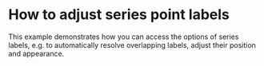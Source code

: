 # How to adjust series point labels


<p>This example demonstrates how you can access the options of series labels, e.g. to automatically resolve overlapping labels, adjust their position and appearance.</p><br />


<br/>


